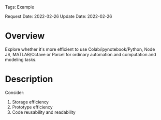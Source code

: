 Tags: Example

Request Date: 2022-02-26
Update Date: 2022-02-26

# Overview

Explore whether it's more efficient to use Colab/ipynotebook/Python, Node JS, MATLAB/Octave or Parcel for ordinary automation and computation and modeling tasks.

# Description

Consider:

1. Storage efficiency
2. Prototype efficiency
3. Code reusability and readability